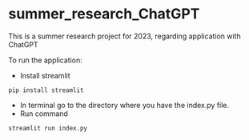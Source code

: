 # summer_research_ChatGPT
This is a summer research project for 2023, regarding application with ChatGPT

To run the application:
- Install streamlit 
```
pip install streamlit
```
- In terminal go to the directory where you have the index.py file.
- Run command
```
streamlit run index.py
```
